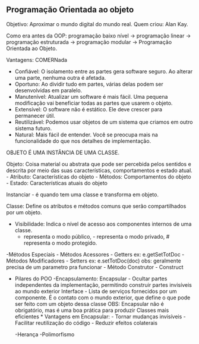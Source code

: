 ## Programação Orientada ao objeto

Objetivo: Aproximar o mundo digital do mundo real.
Quem criou: Alan Kay.

Como era antes da OOP: 
programação baixo nível -> programação linear -> programação estruturada -> programação modular -> Programação Orientada ao Objeto.

Vantagens: 
COMERNada 
- Confiável: O isolamento entre as partes gera software seguro. Ao alterar uma parte, nenhuma outra é afetada.
- Oportuno: Ao dividir tudo em partes, várias delas podem ser desenvolvidas em paralelo.
- Manutenível: Atualizar um software é mais fácil. Uma pequena modificação vai beneficiar todas as partes que usarem o objeto.
- Extensível: O software não é estático. Ele deve crescer para permanecer útil.
- Reutilizável: Podemos usar objetos de um sistema que criamos em outro sistema futuro.
- Natural: Mais fácil de entender. Você se preocupa mais na funcionalidade do que nos detalhes de implementação.


OBJETO É UMA INSTÂNCIA DE UMA CLASSE.

Objeto: Coisa material ou abstrata que pode ser percebida pelos sentidos e descrita por meio das suas características, comportamentos e estado atual.
    - Atributo: Características do objeto
    - Métodos: Comportamentos do objeto
    - Estado: Características atuais do objeto

Instanciar - é quando tem uma classe e transforma em objeto.

Classe: Define os atributos e métodos comuns que serão compartilhados por um objeto.

- Visibilidade: Indica o nível de acesso aos componentes internos de uma classe.
    +  representa o modo público, - representa o modo privado, # representa o modo protegido.


-Métodos Especiais
    - Métodos Acessores - Getters ex: e.getSetTotDoc
    - Métodos Modificadores - Setters ex: e.setTotDoc(doc) obs: geralmente precisa de um parametro pra funcionar
    - Método Construtor - Construct

- Pilares do POO
    -Encapsulamento: 
        Encapsular - Ocultar partes independentes da implementação, permitindo construir partes invisíveis ao mundo exterior
        Interface - Lista de serviços fornecidos por um componente. É o contato com o mundo exterior, que define o que pode ser feito com um objeto dessa classe
        OBS: Encapsular não é obrigatório, mas é uma boa prática para produzir Classes mais eficientes
        * Vantagens em Encapsular:
            - Tornar mudanças invisíveis
            - Facilitar reutilização do código
            - Reduzir efeitos colaterais


    -Herança
    -Polimorfismo